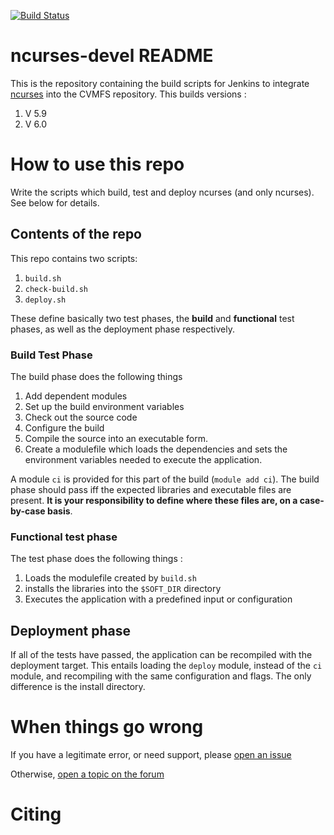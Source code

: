[![Build Status](https://ci.sagrid.ac.za/buildStatus/icon?job=ncurses-deploy)](https://ci.sagrid.ac.za/job/ncurses-deploy)

# ncurses-devel README

This is the repository containing the build scripts for Jenkins to integrate [ncurses](https://www.gnu.org/software/ncurses/) into the CVMFS repository. This builds versions :

  1. V 5.9
  1. V 6.0


# How to use this repo

Write the scripts which build, test and deploy ncurses (and only ncurses). See below for details.

## Contents of the repo

This repo contains two scripts:

  1. `build.sh`
  2. `check-build.sh`
  3. `deploy.sh`

These define basically two test phases, the **build** and **functional** test phases, as well as the deployment phase respectively.

### Build Test Phase

The build phase does the following things

  1. Add dependent modules
  1. Set up the build environment variables
  2. Check out the source code
  3. Configure the build
  4. Compile the source into an executable form.
  5. Create a modulefile which loads the dependencies and sets the environment variables needed to execute the application.

A module `ci` is provided for this part of the build (`module add ci`). The build phase should pass iff the expected libraries and executable files are present. **It is your responsibility to define where these files are, on a case-by-case basis**.

### Functional test phase

The test phase does the following things :

  1. Loads the modulefile created by `build.sh`
  1. installs the libraries into the `$SOFT_DIR` directory
  2. Executes the application with a predefined input or configuration

## Deployment phase

If all of the tests have passed, the application can be recompiled with the deployment target. This entails loading the `deploy` module, instead of the `ci` module, and recompiling with the same configuration and flags. The only difference is  the install directory.

# When things go wrong

If you have a legitimate error, or need support, please [open an issue](../../issues)

Otherwise, [open a topic on the forum](https://discourse.sci-gaia.eu)

# Citing

